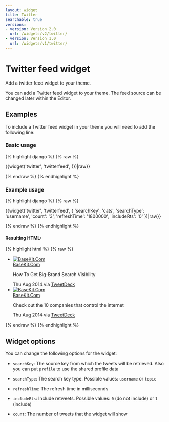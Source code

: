 ```yaml
---
layout: widget
title: Twitter
searchable: true
versions:
- version: Version 2.0
  url: /widgets/v2/twitter/
- version: Version 1.0
  url: /widgets/v1/twitter/
---
```


# Twitter feed widget

Add a twitter feed widget to your theme.

You can add a Twitter feed widget to your theme. The feed source can be changed later within the Editor. 

## Examples

To include a Twitter feed widget in your theme you will need to add the following line:

### Basic usage

{% highlight django %}
{% raw %}

  {{widget('twitter', 'twitterfeed', {})|raw}}

{% endraw %}
{% endhighlight %}


### Example usage

{% highlight django %}
{% raw %}

  {{widget('twitter', 'twitterfeed', {
    'searchKey': 'cats',
    'searchType': 'username',
    'count': '3',
    'refreshTime': '1800000',
    'includeRts': '0'
  })|raw}}

{% endraw %}
{% endhighlight %}

#### Resulting HTML:

{% highlight html %}
{% raw %}

<div id="page-zones__template-widgets__twitterfeed" data-name="twitter" class="widget  widget--template-widget">
  <div class="bk-twitter  twitter  widget__twitter">
    <ul class="tweet-list  twitter__tweet-list  js-twitter">
      <li class="tweet-item  twitter__tweet-item">
        <div class="avatar  twitter__avatar">
          <a class="avatar-link  twitter__avatar-link" href="https://twitter.com/basekit" target="_blank">
            <img class="avatar-image  twitter__avatar-image" alt="BaseKit.Com" title="BaseKit.Com" data-screename="basekit" src="//placehold.it/98x98">
          </a>
        </div>
        <div class="tweet-wrap  twitter__tweet-wrap">
          <a class="account-link  twitter__account-link" href="https://twitter.com/basekit" target="_blank">
            <span class="account-name  twitter__account-name">BaseKit.Com</span>
          </a>
          <p class="tweet-content  twitter__tweet-content">How To Get Big-Brand Search Visibility</p>
          <span class="tweet-metadata  twitter__tweet-meta">
            <time class="timestamp  twitter__timestamp" datetime="2014-08-07T00:00:00+00:00">Thu Aug 2014</time>
            <span class="via  twitter__via">via</span>
            <a href="http://www.tweetdeck.com" rel="nofollow">TweetDeck</a>
          </span>
        </div>
      </li>
      <li class="tweet-item  twitter__tweet-item">
        <div class="avatar  twitter__avatar">
          <a class="avatar-link  twitter__avatar-link" href="https://twitter.com/basekit" target="_blank">
            <img class="avatar-image  twitter__avatar-image" alt="BaseKit.Com" title="BaseKit.Com" data-screename="basekit" src="//placehold.it/98x98">
          </a>
        </div>
        <div class="tweet-wrap  twitter__tweet-wrap">
          <a class="account-link  twitter__account-link" href="https://twitter.com/basekit" target="_blank">
            <span class="account-name  twitter__account-name">BaseKit.Com</span>
          </a>
          <p class="tweet-content  twitter__tweet-content">Check out the 10 companies that control the internet </p>
          <span class="tweet-metadata  twitter__tweet-meta">
            <time class="timestamp  twitter__timestamp" datetime="2014-08-07T00:00:00+00:00">Thu Aug 2014</time>
            <span class="via  twitter__via">via</span>
            <a href="http://www.tweetdeck.com" rel="nofollow">TweetDeck</a>
          </span>
        </div>
      </li>
    </ul>
  </div>
</div>

{% endraw %}
{% endhighlight %}

## Widget options

You can change the following options for the widget:

* ```searchKey```: The source key from which the tweets will be retrieved. Also you can put ```profile``` to use the shared profile data

* ```searchType```: The search key type. Possible values: ```username``` or ```topic```

* ```refreshTime```: The refresh time in milliseconds

* ```includeRts```: Include retweets. Possible values: ```0``` (do not include) or ```1``` (include)

* ```count```: The number of tweets that the widget will show
